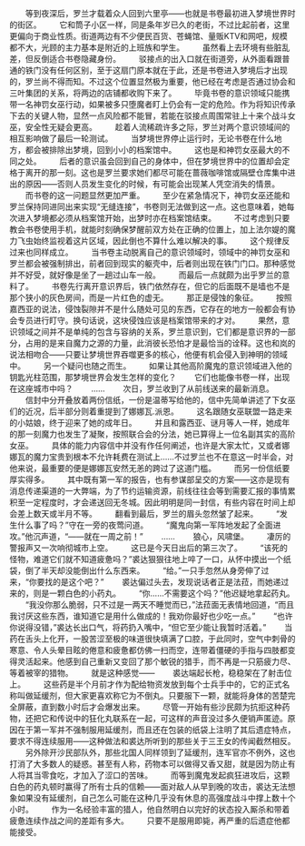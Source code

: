 　　等到夜深后，罗兰才载着众人回到六里亭——也就是书卷最初进入梦境世界时的街区。
　　它和筒子小区一样，同是条年岁已久的老街，不过比起前者，这里更偏向于商业性质。街道两边有不少便民百货、苍蝇馆、量贩KTV和网吧，规模都不大，光顾的主力基本是附近的上班族和学生。
　　虽然看上去环境有些脏乱差，但反倒适合书卷隐藏身份。
　　驳接点的出入口就在街道旁，从外面看跟普通的铁门没有任何区别，至于这扇门原本就在于此，还是书卷进入梦境后才出现的，罗兰尚不得而知。不过这个位置显然极为重要，他已经在考虑是否通过协会和三叶集团的关系，将两边的店铺都收购下来了。
　　毕竟书卷的意识领域只能携带一名神罚女巫行动，如果被多只堕魔者盯上仍会有一定的危险。作为将知识传承下去的关键人物，显然一点风险都不能冒，若能在驳接点周围常驻上十来个战斗女巫，安全性无疑会更高。
　　趁着人流稀疏许多之际，罗兰对两个意识领域间的相互影响做了最后一轮测试。
　　当梦境世界停止运行时，无论书卷在什么地方，都会被排除出梦境，回到小小的档案馆中。
　　这也是和神罚女巫最大的不同之处。
　　后者的意识虽会回到自己的身体中，但在梦境世界中的位置却会定格于离开的那一刻。这也是罗兰要求她们都尽可能在蔷薇咖啡馆或隔壁仓库集中进出的原因——否则人员发生变化的时候，有可能会出现某人凭空消失的情景。
　　而书卷的这一问题显然更加严重。
　　至少在紧急情况下，神罚女巫还能和罗兰保持同进同出来实现“无缝连接”，书卷则无法做到这一点。这也意味着，她每次进入梦境都必须从档案馆开始，出梦时亦在档案馆结束。
　　不过考虑到只要教会书卷使用手机，就能时刻确保梦醒前双方处在正确的位置上，加上法尔媞的魔力飞虫始终监视着这片区域，因此倒也不算什么难以解决的事。
　　这个规律反过来也同样成立。
　　当书卷主动脱离自己的意识领域时，领域中的神罚女巫和罗兰都会被强制排出，前者回到现实的躯壳中，后者则出现在铁门门口。那种感觉并不好受，就好像是坐了一趟过山车一般。
　　而最后一点就颇为出乎罗兰的意料了。
　　书卷先行离开意识界后，铁门依然存在，但它的后面既不是墙也不是那个狭小的灰色房间，而是一片红色的虚无。
　　那正是侵蚀的象征。
　　按照嘉西亚的说法，侵蚀裂隙并不是什么随处可见的东西，它存在的地方一般都会有协会专员进行盯守。换句话说，这块侵蚀应该是档案馆带来的才对。
　　果然，意识领域之间并不是单纯的包含与容纳的关系，罗兰意识到，它们都是意识界的一部分，占用的是来自魔力之源的力量，此消彼长恐怕才是最恰当的诠释。这也和岚的说法相吻合——只要让梦境世界吞噬更多的核心，他便有机会侵入到神明的领域中。
　　另一个疑问也随之而生。
　　如果让其他高阶魔鬼的意识领域进入他的钥匙光柱范围，那梦境世界会发生怎样的变化？
　　它们也能像书卷一样，出现在这座城市中吗？
　　……
　　次日，罗兰收到了从前线送来的最新消息。
　　信封中分开叠放着两份信纸，一份是温蒂写给他的，信中先简单讲述了下女巫们的近况，后半部分则着重提到了娜娜瓦.派恩。
　　这名跟随女巫联盟一路走来的小姑娘，终于迎来了她的成年日。
　　并且和露西亚、谜月等人一样，她成年的那一刻魔力也发生了凝聚，按照联合会的分法，她已算得上一位名副其实的高阶女巫。
　　具体的能力内容信中并没有作任何阐述，也许是大家太忙，又或者娜娜瓦的魔力宝贵到根本不允许耗费在测试上……不过罗兰也不在意这一时半会，对他来说，最重要的便是娜娜瓦安然无恙的跨过了这道门槛。
　　而另一份信纸要厚实得多。
　　其中既有第一军的报告，也有参谋部呈交的方案——这亦是现有消息传递渠道的一大弊端，为了节约运输资源，前线往往会等到需要汇报的事情累积至一定程度时，才会递送回无冬城。因此明明是同一封信，有些内容在时间上却会差上数天或半月不等。
　　翻看到最后，罗兰的眉头忽然皱了起来。
　　“发生什么事了吗？”守在一旁的夜莺问道。
　　“魔鬼向第一军阵地发起了全面进攻。”他沉声道，“——就在一周之前！”
　　……
　　狼心，风啸堡。
　　凄厉的警报声又一次响彻城市上空。
　　这已是今天日出后的第三次了。
　　“该死的怪物，难道它们就不知道疲惫吗？”裘达狠狠往地上啐了一口，从怀中摸出一个纸袋，倒了半天却没能倒出什么东西来。
　　“给。”一只手忽然从身旁伸了过来，“你要找的是这个吧？”
　　裘达偏过头去，发现说话者正是法菈，而她递过来的，则是一颗白色的小药丸。
　　“你……不需要这个吗？”他迟疑地拿起药丸。
　　“我没你那么脆弱，只不过是一两天不睡觉而已，”法菈面无表情地回道，“而且我讨厌这些东西，谁知道它是用什么做成的！我劝你最好也少吃一点。”
　　“也许你说得没错，”裘达长出口气，将药扔入嘴中，“但它至少能让我暂时活着。”
　　当药在舌头上化开，一股苦涩至极的味道很快填满了口腔，于此同时，空气中刺骨的寒意、令人头晕目眩的倦意和疲惫都仿佛一扫而空，连带着僵硬的手指与四肢都变得灵活起来。他感到自己重新又变回了那个敏锐的猎手，而不再是一只筋疲力尽、等着被宰的猎物。
　　就是这种感觉——
　　裘达端起长枪，稳稳架在了射击位上。
　　这些药是半个月前才作为配给物资发放到每个士兵手中的，它的正式名称叫做延缓剂，但大家更喜欢称它为不倒丸。只要服下一颗，就能将身体的苦楚完全屏蔽，直到数小时后才会爆发出来。
　　尽管一开始有些沙民颇为抗拒这种药物，还把它和传说中的狂化丸联系在一起，可这样的声音没过多久便销声匿迹。原因在于第一军并不强制服用延缓剂，而且还在包装的纸袋上注明了其后遗症特点，要求不得连续服用——这种做法和裘达所听到的那些关于三王女的传闻截然相反。
　　另外除开沙民部队外，那些北国人同样领到了延缓剂，连军官亦不例外，这也打消了大多数人的疑惑。甚至有人称，药物本可以做得又香又甜，就是因为防止有人将其当零食吃，才加入了涩口的苦味。
　　而等到魔鬼发起疯狂进攻后，这颗白色的药丸顿时赢得了所有士兵的信赖——面对敌人从早到晚的攻击，裘达无法想象如果没有延缓剂，自己怎么可能在这种几乎没有休息的高强度战斗中撑上数十个小时。
　　作为一名经验丰富的猎人，他自然明白以完好的状态投入厮杀和带着疲惫连续作战之间的差距有多大。
　　只要不是服用即毙，再严重的后遗症他都能接受。